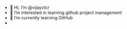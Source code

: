 - 👋 Hi, I’m @vijayctcr
- 👀 I’m interested in learning github project management
- 🌱 I’m currently learning GitHub
-
<!---
vijayctcr/vijayctcr is a ✨ special ✨ repository because its `README.md` (this file) appears on your GitHub profile.
You can click the Preview link to take a look at your changes.
--->

